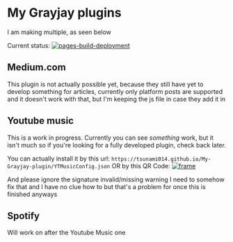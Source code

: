 # My Grayjay plugins
I am making multiple, as seen below

Current status: [![pages-build-deployment](https://github.com/Tsunami014/My-Grayjay-plugin/actions/workflows/pages/pages-build-deployment/badge.svg)](https://github.com/Tsunami014/My-Grayjay-plugin/actions/workflows/pages/pages-build-deployment)
## Medium.com
This plugin is not actually possible yet, because they still have yet to develop something for articles, currently only platform posts are supported and it doesn't work with that, but I'm keeping the js file in case they add it in
## Youtube music
This is a work in progress. Currently you can see *something* work, but it isn't much so if you're looking for a fully developed plugin, check back later.

You can actually install it by this url: `https://tsunami014.github.io/My-Grayjay-plugin/YTMusicConfig.json` OR by this QR Code: [![frame](https://github.com/Tsunami014/My-Grayjay-plugin/assets/96847801/f25b6d8e-0122-480b-a369-af0e073c9b46)]()

And please ignore the signature invalid/missing warning I need to somehow fix that and I have no clue how to but that's a problem for once this is finished anyways

## Spotify
Will work on after the Youtube Music one
